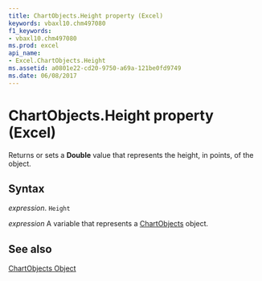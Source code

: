 ```yaml
---
title: ChartObjects.Height property (Excel)
keywords: vbaxl10.chm497080
f1_keywords:
- vbaxl10.chm497080
ms.prod: excel
api_name:
- Excel.ChartObjects.Height
ms.assetid: a0801e22-cd20-9750-a69a-121be0fd9749
ms.date: 06/08/2017
---
```



# ChartObjects.Height property (Excel)

Returns or sets a  **Double** value that represents the height, in points, of the object.


## Syntax

 _expression_. `Height`

 _expression_ A variable that represents a [ChartObjects](Excel.ChartObjects.md) object.


## See also


[ChartObjects Object](Excel.ChartObjects.md)

